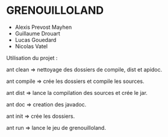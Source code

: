 # GRENOUILLOLAND

- Alexis Prevost Mayhen
- Guillaume Drouart
- Lucas Gouedard
- Nicolas Vatel

Utilisation du projet :

ant clean => nettoyage des dossiers de compile, dist et apidoc.

ant compile => crée les dossiers et compile les sources.

ant dist => lance la compilation des sources et crée le jar.

ant doc => creation des javadoc.

ant init => crée les dossiers.

ant run => lance le jeu de grenouilloland.

